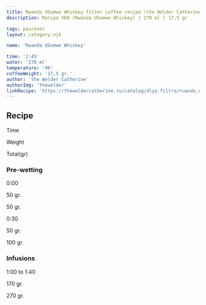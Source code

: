 ```yaml
---
title: Rwanda Ubumwe Whiskey filter coffee recipe (the Welder Catherine)
description: Recipe V60 (Rwanda Ubumwe Whiskey) | 270 ml | 17,5 gr

tags: pourover
layout: category.njk

name: 'Rwanda Ubumwe Whiskey'

time: '2:45'
water: '270 ml'
temperature: '96'
coffeeWeight: '17,5 gr.'
author: 'the Welder Catherine'
authorImg: 'thewelder'
linkRecipe: 'https://theweldercatherine.ru/catalog/dlya_filtra/ruanda_ubumve_viski/'
---
```


## Recipe


<div class="time-line">

Time

Weight

Total(gr)

</div>

### Pre-wetting

<div class="time-line">

0:00

50 gr.

50 gr.

</div>

<div class="time-line">

0:30

50 gr.

100 gr.

</div>


### Infusions

<div class="time-line">

1:00 to 1:40

170 gr.

270 gr.

</div>
<br/>
